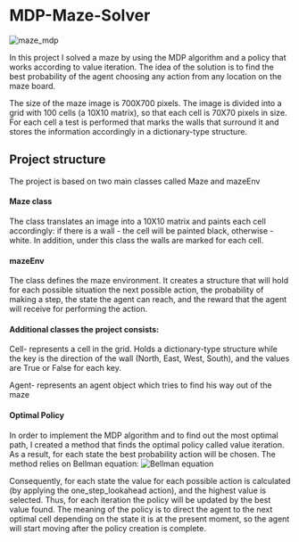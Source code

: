 # MDP-Maze-Solver

![maze_mdp](https://user-images.githubusercontent.com/49640652/117788708-4cc46800-b250-11eb-9d12-51031e60f18b.jpg)


In this project I solved a maze by using the MDP algorithm and a policy that works according to value iteration.
The idea of the solution is to find the best probability of the agent choosing any action from any location on the maze board.

The size of the maze image is 700X700 pixels. The image is divided into a grid with 100 cells (a 10X10 matrix), so that each cell is 70X70 pixels in size.
For each cell a test is performed that marks the walls that surround it and stores the information accordingly in a dictionary-type structure.

## Project structure
The project is based on two main classes called Maze and mazeEnv
#### Maze class 
The class translates an image into a 10X10 matrix 
and paints each cell accordingly: if there is a wall - the cell will be painted black, otherwise - white.
In addition, under this class the walls are marked for each cell.

#### mazeEnv
The class defines the maze environment. It creates a structure that will hold for each possible situation the next possible action, the probability of making a step, the state the agent can reach, and the reward that the agent will receive for performing the action.

#### Additional classes the project consists:
Cell- represents a cell in the grid.  Holds a dictionary-type structure while the key is the direction of the wall (North, East, West, South), and the values are True or False for each key.
 
Agent- represents an agent object which tries to find his way out of the maze

#### Optimal Policy
In order to implement the MDP algorithm and to find out the most optimal path, I created a method that finds the optimal policy called value iteration.
As a result, for each state the best probability action will be chosen.
The method relies on Bellman equation:
![Bellman equation](https://user-images.githubusercontent.com/49640652/117789554-20f5b200-b251-11eb-9dc8-595861ad67f5.jpg)

Consequently, for each state the value for each possible action is calculated (by applying the one_step_lookahead action), and the highest value is selected.
Thus, for each iteration the policy will be updated by the best value found.
The meaning of the policy is to direct the agent to the next optimal cell depending on the state it is at the present moment, so the agent will start moving after the policy creation is complete.
